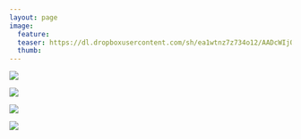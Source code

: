 ```yaml
---
layout: page
image:
  feature:
  teaser: https://dl.dropboxusercontent.com/sh/ea1wtnz7z734o12/AADcWIjOuFGOeJJRKbu83Dfva/luontokuvat/kes%C3%A4/7/DS28082-245px.jpg
  thumb:
---
```


[![](https://dl.dropboxusercontent.com/sh/ea1wtnz7z734o12/AAByIZSqSqmN837jZpovzMECa/luontokuvat/kes%C3%A4/7/DS28081-800px.jpg)](https://dl.dropboxusercontent.com/sh/ea1wtnz7z734o12/AAAylri8WYnjfIDR1kxDsnzXa/luontokuvat/kes%C3%A4/7/DS28081.jpg)

[![](https://dl.dropboxusercontent.com/sh/ea1wtnz7z734o12/AACggO6ECLW8TYO1Xyv7Hro0a/luontokuvat/kes%C3%A4/7/DS28082-800px.jpg)](https://dl.dropboxusercontent.com/sh/ea1wtnz7z734o12/AADoKYk67FuPhgMvu8xlINdca/luontokuvat/kes%C3%A4/7/DS28082.jpg)

[![](https://dl.dropboxusercontent.com/sh/ea1wtnz7z734o12/AABlTcwO1UZJjsqGaGNdC1u1a/luontokuvat/kes%C3%A4/7/DS28083-800px.jpg)](https://dl.dropboxusercontent.com/sh/ea1wtnz7z734o12/AABuyif8meDJMJKlWsjVk98ga/luontokuvat/kes%C3%A4/7/DS28083.jpg)

[![](https://dl.dropboxusercontent.com/sh/ea1wtnz7z734o12/AAA4nN2G_Q30CmZIR8hNWukta/luontokuvat/kes%C3%A4/7/DS28084-800px.jpg)](https://dl.dropboxusercontent.com/sh/ea1wtnz7z734o12/AADDb4GJuZcoHVokiwW2SFvVa/luontokuvat/kes%C3%A4/7/DS28084.jpg)
